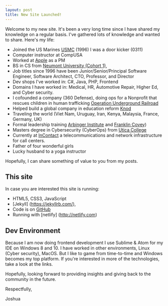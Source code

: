 ```yaml
---
layout: post
title: New Site Launched!
---
```

Welcome to my new site. It's been a very long time since I have shared my knowledge on a regular basis. I've gathered lots of knowledge and wanted to share. Here's my life:

* Joined the US Marines [USMC](www.marines.mil) (1996) I was a door kicker (0311)
* Computer instructor at CompUSA
* Worked at [Apple](http://apple.com) as a PM
* BS in CS from [Neumont University (Cohort 1)](https://neumont.edu),
* Job titles since 1996 have been Junior/Senior/Principal Software Engineer, Software Architect, CTO, Professor, and Director
* Dev shops I've worked in: C#, Java, PHP, Frontend
* Domains I have worked in: Medical, HR, Automotive Repair, Higher Ed, and Cyber security.
* I cofounded a company (360 Defense), doing ops for a Nonprofit that rescues children in human trafficking [Operation Underground Railroad](https://ourrescue.org/)
* Helped build a global company in education reform [Knod](http://knod.net)
* Traveling the world (Viet Nam, Uruguay, Iran, Kenya, Malaysia, France, Germany, UK)
* Formal leadership training [Arbinger Institute](https://arbinger.com/)  and [Franklin Covey](https://www.franklincovey.com/the-7-habits.html))
* Masters degree in Cybersecurity (CyberOps) from [Utica College](http://programs.online.utica.edu/programs/masters-cybersecurity)
* Currently at [InContact](http://www.incontact.com/) a telecommunications and network infrastructure for call centers.
* Father of four wonderful girls
* Lucky husband to a yoga instructor

Hopefully, I can share something of value to you from my posts.

## This site
In case you are interested this site is running:
* HTML5, CSS3, JavaScript
* [Jekyll] (https://jekyllrb.com/),
* Code is on [GitHub](https://github.com)
* Running with [netlify] (http://netlify.com)

## Dev Environment
Because I am now doing frontend development I use Sublime & Atom for my IDE on Windows 8 and 10. I have worked in other environments, Linux (Cyber security), MacOS. But I like to game from time-to-time and Windows becomes my top platform. If you're interested in more of the technologies, take a look at the links.

Hopefully, looking forward to providing insights and giving back to the community in the future.

Respectfully,

Joshua
